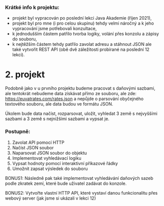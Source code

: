 ### Krátké info k projektu:
- projekt byl vypracován po poslední lekci Java Akademie (říjen 2021),
- projekt byl pro mne (i pro celou skupinu) tehdy velmi náročný a k jeho vypracování jsme potřebovali konzultace,
- k jednodušším částem patřilo tvorba logiky, volání přes konzolu a zápisy do souboru,
- k nejtěžším částem tehdy patřilo zavolat adresu a stáhnout JSON ale také vytvořit REST API (obě dvě záležitosti probírané na poslední 12 lekci).

# 2. projekt
Podobně jako v u prvního projektu budeme pracovat s daňovými sazbami, ale tentokrát nebudeme data získávat přímo ze souboru, ale zde: https://euvatrates.com/rates.json a nepůjde o parsování obyčejného textového souboru, ale data budou ve formátu JSON.

Úkolem bude data načíst, rozparsovat, uložit, vyhledat 3 země s nejvyššími sazbami a 3 země s nejnižšími sazbami a vypsat je.

### Postupně:

1.	Zavolat API pomocí HTTP
2.	Načíst JSON soubor
3.	Naparsovat JSON soubor do objektu
4.	Implementovat vyhledávací logiku
5.	Vypsat hodnoty pomocí interaktivní příkazové řádky
6.	Umožnit zapsat výsledek do souboru

BONUS1: Následně pak také implementovat vyhledávání daňových sazeb podle zkratek zemí, které bude uživatel zadávat do konzole.

BONUS2: Vytvořte vlastní HTTP API, které vystaví danou funkcionalitu přes webový server (jak jsme si ukázali v lekci 12)

